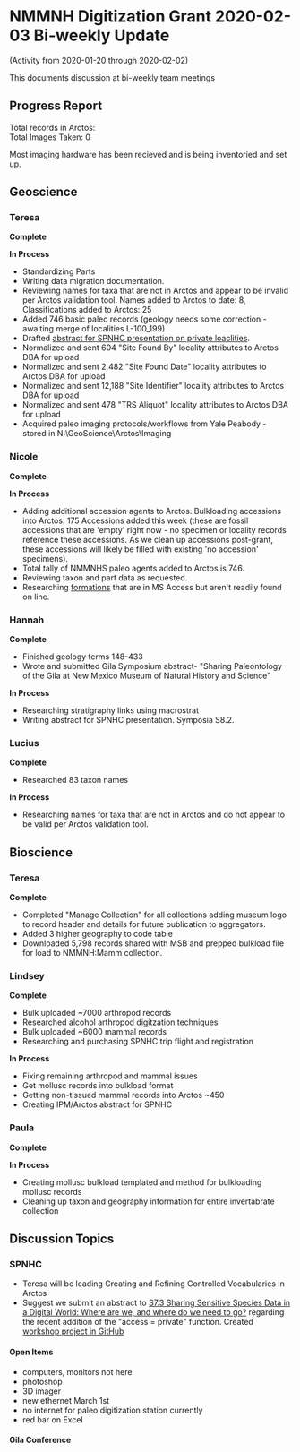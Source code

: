 # NMMNH Digitization Grant 2020-02-03 Bi-weekly Update
(Activity from 2020-01-20 through 2020-02-02)

This documents discussion at bi-weekly team meetings

## Progress Report

Total records in Arctos:  
Total Images Taken: 0

Most imaging hardware has been recieved and is being inventoried and set up.

## Geoscience
### Teresa
**Complete**

 
**In Process**
 - Standardizing Parts
 - Writing data migration documentation.
 - Reviewing names for taxa that are not in Arctos and appear to be invalid per Arctos validation tool. Names added to Arctos to date: 8, Classifications added to Arctos: 25
  - Added 746 basic paleo records (geology needs some correction - awaiting merge of localities L-100_199)
  - Drafted [abstract for SPNHC presentation on private loaclities](https://github.com/ArctosDB/SPNHC/issues/30).
  - Normalized and sent 604 "Site Found By" locality attributes to Arctos DBA for upload
  - Normalized and sent 2,482 "Site Found Date" locality attributes to Arctos DBA for upload
  - Normalized and sent 12,188 "Site Identifier" locality attributes to Arctos DBA for upload
  - Normalized and sent 478 "TRS Aliquot" locality attributes to Arctos DBA for upload
  - Acquired paleo imaging protocols/workflows from Yale Peabody - stored in N:\GeoScience\Arctos\Imaging
 
### Nicole
**Complete**

 
 **In Process**
 - Adding additional accession agents to Arctos. Bulkloading accessions into Arctos. 175 Accessions added this week (these are fossil accessions that are 'empty' right now - no specimen or locality records reference these accessions. As we clean up accessions post-grant, these accessions will likely be filled with existing 'no accession' specimens).
 - Total tally of NMMNHS paleo agents added to Arctos is 746.
 - Reviewing taxon and part data as requested.
 - Researching [formations](https://github.com/ArctosDB/data-migration/issues/175#issuecomment-567642337) that are in MS Access but aren't readily found on line.

### Hannah
**Complete**
- Finished geology terms 148-433
- Wrote and submitted Gila Symposium abstract- "Sharing Paleontology of the Gila at New Mexico Museum of Natural History and Science"

**In Process**
 - Researching stratigraphy links using macrostrat
 - Writing abstract for SPNHC presentation. Symposia S8.2. 
 
### Lucius
**Complete**
 - Researched 83 taxon names
 
**In Process**
 - Researching names for taxa that are not in Arctos and do not appear to be valid per Arctos validation tool.
 
## Bioscience
### Teresa
**Complete**
 - Completed "Manage Collection" for all collections adding museum logo to record header and details for future publication to aggregators.
 - Added 3 higher geography to code table
 - Downloaded 5,798 records shared with MSB and prepped bulkload file for load to NMMNH:Mamm collection.
 
### Lindsey
**Complete**
 - Bulk uploaded ~7000 arthropod records
 - Researched alcohol arthropod digitzation techniques
 - Bulk uploaded ~6000 mammal records
 - Researching and purchasing SPNHC trip flight and registration

**In Process**
 - Fixing remaining arthropod and mammal issues
 - Get mollusc records into bulkload format
 - Getting non-tissued mammal records into Arctos ~450
 - Creating IPM/Arctos abstract for SPNHC
 
### Paula
 **Complete**
 
 
 **In Process**
 - Creating mollusc bulkload templated and method for bulkloading mollusc records
 - Cleaning up taxon and geography information for entire invertabrate collection
 
## Discussion Topics

### SPNHC
 - Teresa will be leading Creating and Refining Controlled Vocabularies in Arctos
 - Suggest we submit an abstract to <a href="http://www.spnhc-icomnathist2020.com/s7-3sharing-sensitive-species-data-in-a-digital-world-where-are-we-and-where-do-we-need-to-go/">S7.3 Sharing Sensitive Species Data in a Digital World: Where are we, and where do we need to go?</a> regarding the recent addition of the "access = private" function. Created [workshop project in GitHub](https://github.com/ArctosDB/SPNHC/projects/5)

#### Open Items
- computers, monitors not here
- photoshop
- 3D imager
- new ethernet March 1st
- no internet for paleo digitization station currently
- red bar on Excel

#### Gila Conference
